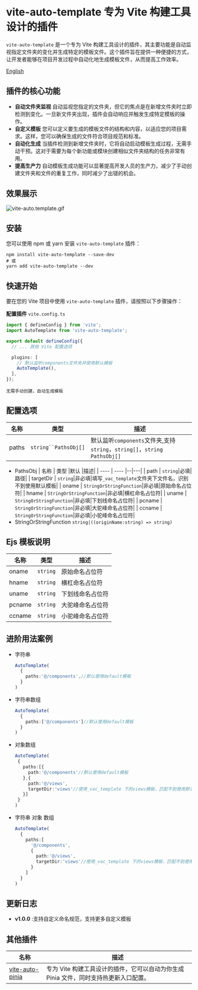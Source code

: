 # vite-auto-template 专为 Vite 构建工具设计的插件

`vite-auto-template` 是一个专为 Vite 构建工具设计的插件，其主要功能是自动监视指定文件夹的变化并生成特定的模板文件。这个插件旨在提供一种便捷的方式，让开发者能够在项目开发过程中自动化地生成模板文件，从而提高工作效率。

[English](/README.en.md)

## 插件的核心功能

*   **自动文件夹监视** 自动监视您指定的文件夹，但它的焦点是在新增文件夹时立即检测到变化。一旦新文件夹出现，插件会自动响应并触发生成特定模板的操作。
*   **自定义模板**  您可以定义要生成的模板文件的结构和内容，以适应您的项目需求。这样，您可以确保生成的文件符合项目规范和标准。
*   **自动化生成** 当插件检测到新增文件夹时，它将自动启动模板生成过程，无需手动干预。这对于需要为每个新功能或模块创建相似文件夹结构的任务非常有用。
*   **提高生产力** 自动模板生成功能可以显著提高开发人员的生产力，减少了手动创建文件夹和文件的重复工作，同时减少了出错的机会。

## 效果展示

![vite-auto.template.gif](https://gitee.com/xiaotaibai123/vite-auto-template/raw/master/public/vite-auto.template.gif)

## 安装

您可以使用 npm 或 yarn 安装 `vite-auto-template` 插件：
``` 
npm install vite-auto-template --save-dev
# 或
yarn add vite-auto-template --dev
```

## 快速开始
要在您的 Vite 项目中使用 `vite-auto-template` 插件，请按照以下步骤操作：

**配置插件** `vite.config.ts`
``` ts
import { defineConfig } from 'vite';
import AutoTemplate from 'vite-auto-template';

export default defineConfig({
  // ... 其他 Vite 配置选项

  plugins: [
    // 默认监听components文件夹并使用默认模板
    AutoTemplate(),
  ],
});
```
`无需手动创建，自动生成模板`

## 配置选项

|  名称   | 类型  |描述|
|  ----  | ----  |--|
| paths  | `string``PathsObj[]`|默认监听`components`文件夹,支持`string`，`string[]`，`string PathsObj[]`|
- PathsObj
    |  名称   | 类型 |默认 |描述|
    |  ----  | ----  |--|---|
    | path  | `string`|必填|路径|
    | targetDir  | `string`|非必填|填写`_vac_template`文件夹下文件名，识别不到使用默认模板|
    | oname  | `StringOrStringFunction`|非必填|原始命名占位符|
    | hname  | `StringOrStringFunction`|非必填|横杠命名占位符|
    | uname  | `StringOrStringFunction`|非必填|下划线命名占位符|
    | pcname  | `StringOrStringFunction`|非必填|大驼峰命名占位符|
    | ccname  | `StringOrStringFunction`|非必填|小驼峰命名占位符|
- StringOrStringFunction `string|((originName:string) => string)`
  
## Ejs 模板说明
|  名称   | 类型  |描述|
|  ----  | ----  |--|
| oname  | `string`|原始命名占位符|
| hname  | `string`|横杠命名占位符|
| uname  | `string`|下划线命名占位符|
| pcname  | `string`|大驼峰命名占位符|
| ccname  | `string`|小驼峰命名占位符|

## 进阶用法案例
- 字符串 
    ``` ts
    AutoTemplate(
      {
        paths:'@/components',//默认使用default模板
      }
    )
    ```
 - 字符串数组 
    ``` ts
    AutoTemplate(
      {
        paths:['@/components']//默认使用default模板
      }
    )
    ```
 - 对象数组 
     ```ts
     AutoTemplate(
      {
        paths:[{
          path:'@/components'//默认使用default模板
        },{
          path:'@/views',
          targetDir:'views'//使用_vac_template 下的views模板，匹配不到使用默认模板
        }]
      }
    )
     ```
  - 字符串 对象 数组
    ``` ts
    AutoTemplate(
      {
        paths:[
          '@/components',
          {
            path:'@/views',
            targetDir:'views'//使用_vac_template 下的views模板，匹配不到使用默认模板
          }
        ]
      }
    )
    ```

## 更新日志
- **v1.0.0** :支持自定义命名规范，支持更多自定义模板

## 其他插件
| 名称| 描述|
| ---------------------------------------------------------------------- | ------------------------------------------------------------------------ |
| [vite-auto-pinia](https://www.npmjs.com/package/vite-auto-template) | 专为 Vite 构建工具设计的插件，它可以自动为你生成 Pinia 文件，同时支持热更新入口配置。 